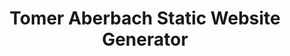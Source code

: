 ---
title: Tomer Aberbach Static Website Generator
description: A static website generator for *this* very website!
tags:
- code
- javascript
- css
- html
- svg
- markdown
- nodejs
- json
- npm
- yaml
- handlebars
- gulp
- portfolio
- git
links:
  github: https://github.com/TomerAberbach/tomeraberbach-site-generator
  website: https://tomeraberba.ch
timestamp: 05/20/2018
---